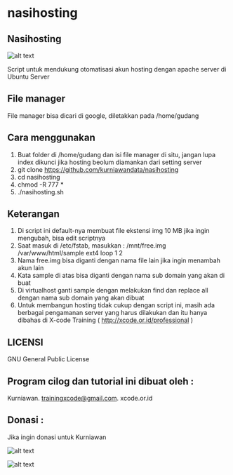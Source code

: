 # nasihosting
Nasihosting
-----------
![alt text](http://xcode.or.id/04_small-logo.png)

Script untuk mendukung otomatisasi akun hosting dengan apache server di Ubuntu Server

File manager
------------
File manager bisa dicari di google, diletakkan pada /home/gudang

Cara menggunakan
----------------
1. Buat folder di /home/gudang dan isi file manager di situ, jangan lupa index dikunci jika hosting beolum diamankan dari setting server
2. git clone https://github.com/kurniawandata/nasihosting
3. cd nasihosting
4. chmod -R 777 *
5. ./nasihosting.sh

Keterangan
----------
1. Di script ini default-nya membuat file ekstensi img 10 MB jika ingin mengubah, bisa edit scriptnya 
1. Saat masuk di /etc/fstab, masukkan : /mnt/free.img /var/www/html/sample ext4 loop 1 2
2. Nama free.img bisa diganti dengan nama file lain jika ingin menambah akun lain
3. Kata sample di atas bisa diganti dengan nama sub domain yang akan di buat
4. Di virtualhost ganti sample dengan melakukan find dan replace all dengan nama sub domain yang akan dibuat
5. Untuk membangun hosting tidak cukup dengan script ini, masih ada berbagai pengamanan server yang harus dilakukan dan itu hanya dibahas di X-code Training ( http://xcode.or.id/professional )

LICENSI
------- 
GNU General Public License 


Program cilog dan tutorial ini dibuat oleh :
--------------------------------------------
Kurniawan. trainingxcode@gmail.com. 
xcode.or.id


Donasi :
--------
Jika ingin donasi untuk Kurniawan

![alt text](http://xcodeserver.my.id/gofood.png)

![alt text](http://xcodeserver.my.id/gopay.png)
